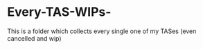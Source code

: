 # Every-TAS-WIPs-

This is a folder which collects every single one of my TASes (even cancelled and wip)

